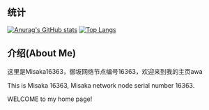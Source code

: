## 统计  
[![Anurag's GitHub stats](https://github-readme-stats.vercel.app/api?username=misaka16363&show_icons=true&count_private=true)](https://github.com/anuraghazra/github-readme-stats)
[![Top Langs](https://github-readme-stats.vercel.app/api/top-langs/?username=misaka16363&layout=compact)](https://github.com/anuraghazra/github-readme-stats)
## 介绍(About Me)  
这里是Misaka16363，御坂网络节点编号16363，欢迎来到我的主页awa

This is Misaka 16363, Misaka network node serial number 16363.

WELCOME to my home page!
